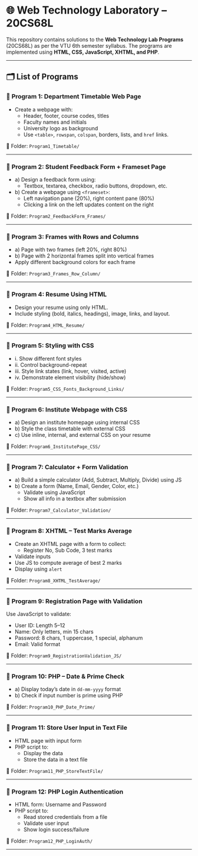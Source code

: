 # 🌐 Web Technology Laboratory – 20CS68L

This repository contains solutions to the **Web Technology Lab Programs** (20CS68L) as per the VTU 6th semester syllabus. The programs are implemented using **HTML, CSS, JavaScript, XHTML, and PHP**.

---

## 🗂️ List of Programs

### 🔹 **Program 1: Department Timetable Web Page**
- Create a webpage with:
  - Header, footer, course codes, titles
  - Faculty names and initials
  - University logo as background
  - Use `<table>`, `rowspan`, `colspan`, borders, lists, and `href` links.

📁 Folder: `Program1_Timetable/`

---

### 🔹 **Program 2: Student Feedback Form + Frameset Page**
- a) Design a feedback form using:
  - Textbox, textarea, checkbox, radio buttons, dropdown, etc.
- b) Create a webpage using `<frameset>`:
  - Left navigation pane (20%), right content pane (80%)
  - Clicking a link on the left updates content on the right

📁 Folder: `Program2_FeedbackForm_Frames/`

---

### 🔹 **Program 3: Frames with Rows and Columns**
- a) Page with two frames (left 20%, right 80%)
- b) Page with 2 horizontal frames split into vertical frames
- Apply different background colors for each frame

📁 Folder: `Program3_Frames_Row_Column/`

---

### 🔹 **Program 4: Resume Using HTML**
- Design your resume using only HTML.
- Include styling (bold, italics, headings), image, links, and layout.

📁 Folder: `Program4_HTML_Resume/`

---

### 🔹 **Program 5: Styling with CSS**
- i. Show different font styles  
- ii. Control background-repeat  
- iii. Style link states (link, hover, visited, active)  
- iv. Demonstrate element visibility (hide/show)

📁 Folder: `Program5_CSS_Fonts_Background_Links/`

---

### 🔹 **Program 6: Institute Webpage with CSS**
- a) Design an institute homepage using internal CSS  
- b) Style the class timetable with external CSS  
- c) Use inline, internal, and external CSS on your resume

📁 Folder: `Program6_InstitutePage_CSS/`

---

### 🔹 **Program 7: Calculator + Form Validation**
- a) Build a simple calculator (Add, Subtract, Multiply, Divide) using JS  
- b) Create a form (Name, Email, Gender, Color, etc.)  
  - Validate using JavaScript  
  - Show all info in a textbox after submission

📁 Folder: `Program7_Calculator_Validation/`

---

### 🔹 **Program 8: XHTML – Test Marks Average**
- Create an XHTML page with a form to collect:
  - Register No, Sub Code, 3 test marks
- Validate inputs
- Use JS to compute average of best 2 marks
- Display using `alert`

📁 Folder: `Program8_XHTML_TestAverage/`

---

### 🔹 **Program 9: Registration Page with Validation**
Use JavaScript to validate:
- User ID: Length 5–12  
- Name: Only letters, min 15 chars  
- Password: 8 chars, 1 uppercase, 1 special, alphanum  
- Email: Valid format

📁 Folder: `Program9_RegistrationValidation_JS/`

---

### 🔹 **Program 10: PHP – Date & Prime Check**
- a) Display today’s date in `dd-mm-yyyy` format  
- b) Check if input number is prime using PHP

📁 Folder: `Program10_PHP_Date_Prime/`

---

### 🔹 **Program 11: Store User Input in Text File**
- HTML page with input form
- PHP script to:
  - Display the data
  - Store the data in a text file

📁 Folder: `Program11_PHP_StoreTextFile/`

---

### 🔹 **Program 12: PHP Login Authentication**
- HTML form: Username and Password  
- PHP script to:
  - Read stored credentials from a file
  - Validate user input
  - Show login success/failure

📁 Folder: `Program12_PHP_LoginAuth/`

---


